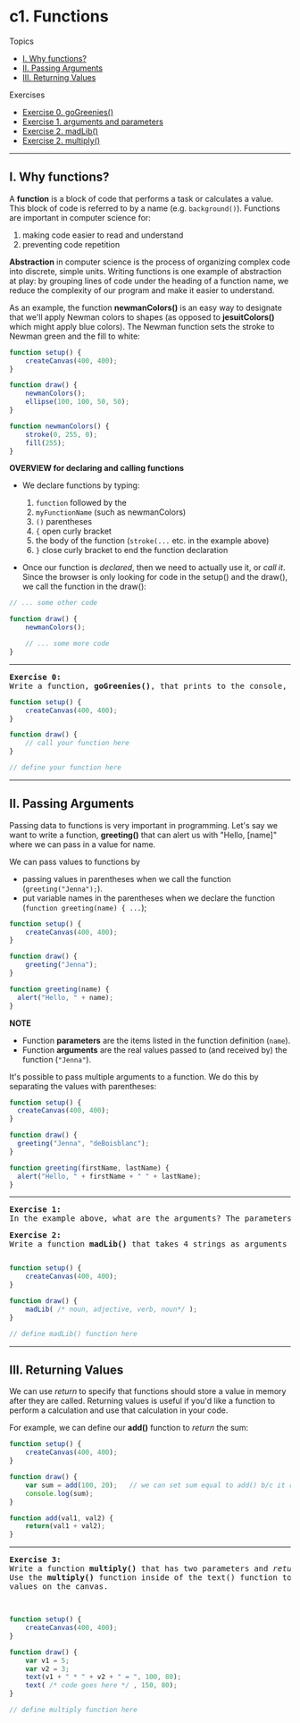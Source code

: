 # c1. Functions

Topics
* [I. Why functions?](#i-why-functions)
* [II. Passing Arguments](#ii-passing-arguments)
* [III. Returning Values](#iii-returning-values)

Exercises
* [Exercise 0. goGreenies()](#ex0)
* [Exercise 1. arguments and parameters](#ex1)
* [Exercise 2. madLib()](#ex2)
* [Exercise 2. multiply()](#ex3)

---

## I. Why functions?

A **function** is a block of code that performs a task or calculates a value. This block of code is referred to by a name (e.g. `background()`). Functions are important in computer science for:

1. making code easier to read and understand
2. preventing code repetition

**Abstraction** in computer science is the process of organizing complex code into discrete, simple units. Writing functions is one example of abstraction at play: by grouping lines of code under the heading of a function name, we reduce the complexity of our program and make it easier to understand.

As an example, the function **newmanColors()** is an easy way to designate that we'll apply Newman colors to shapes (as opposed to **jesuitColors()** which might apply blue colors). The Newman function sets the stroke to Newman green and the fill to white:

```javascript
function setup() {
    createCanvas(400, 400);
}

function draw() {
    newmanColors();
    ellipse(100, 100, 50, 50);
}

function newmanColors() {
    stroke(0, 255, 0);
    fill(255);
}


```

**OVERVIEW for declaring and calling functions**

* We declare functions by typing:

  1. `function` followed by the
  2. `myFunctionName` (such as newmanColors)
  3. `()` parentheses
  4. `{` open curly bracket
  5. the body of the function (`stroke(...` etc. in the example above)
  6. `}` close curly bracket to end the function declaration

* Once our function is *declared*, then we need to actually use it, or *call it*. Since the browser is only looking for code in the setup() and the draw(), we call the function in the draw():

```javascript
// ... some other code

function draw() {
    newmanColors();

    // ... some more code
}
```

---

<a name="ex0"></a>
<pre>
<b>Exercise 0:</b>
Write a function, <b>goGreenies()</b>, that prints to the console, "Go Greenies!" and draws a green ellipse where the cursor is. Call this function in the draw().
</pre>

```javascript
function setup() {
    createCanvas(400, 400);
}

function draw() {
    // call your function here
}

// define your function here
```

---

## II. Passing Arguments

Passing data to functions is very important in programming. Let's say we want to write a function, **greeting()** that can alert us with "Hello, [name]" where we can pass in a value for name.

We can pass values to functions by
* passing values in parentheses when we call the function (`greeting("Jenna");`).
* put variable names in the parentheses when we declare the function (`function greeting(name) { ...`);

```javascript
function setup() {
    createCanvas(400, 400);
}

function draw() {
    greeting("Jenna");   
}

function greeting(name) {
  alert("Hello, " + name);
}
```

**NOTE**
* Function **parameters** are the items listed in the function definition (`name`).
* Function **arguments** are the real values passed to (and received by) the function (`"Jenna"`).

It's possible to pass multiple arguments to a function. We do this by separating the values with parentheses:

```javascript
function setup() {
  createCanvas(400, 400);
}

function draw() {
  greeting("Jenna", "deBoisblanc");   
}

function greeting(firstName, lastName) {
  alert("Hello, " + firstName + " " + lastName);
}
```

---

<a name="ex1"></a>
<pre>
<b>Exercise 1:</b>
In the example above, what are the arguments? The parameters?
</pre>

<a name="ex2"></a>
<pre>
<b>Exercise 2:</b>
Write a function <b>madLib()</b> that takes 4 strings as arguments (noun, adjective, verb, noun), creates a story, and prints the story to the console.
</pre>

```javascript

function setup() {
    createCanvas(400, 400);
}

function draw() {
    madLib( /* noun, adjective, verb, noun*/ );
}

// define madLib() function here

```

---

## III. Returning Values

We can use *return* to specify that functions should store a value in memory after they are called. Returning values is useful if you'd like a function to perform a calculation and use that calculation in your code.

For example, we can define our **add()** function to *return* the sum:

```javascript
function setup() {
    createCanvas(400, 400);
}

function draw() {
    var sum = add(100, 20);   // we can set sum equal to add() b/c it returns a value
    console.log(sum);
}

function add(val1, val2) {
    return(val1 + val2);
}
```

---

<a name="ex3"></a>
<pre>
<b>Exercise 3:</b>
Write a function <b>multiply()</b> that has two parameters and <em>returns</em> their product.
Use the <b>multiply()</b> function inside of the text() function to display the product of two
values on the canvas.

</pre>

```javascript

function setup() {
    createCanvas(400, 400);
}

function draw() {
    var v1 = 5;
    var v2 = 3;
    text(v1 + " * " + v2 + " = ", 100, 80);
    text( /* code goes here */ , 150, 80);
}

// define multiply function here

```
